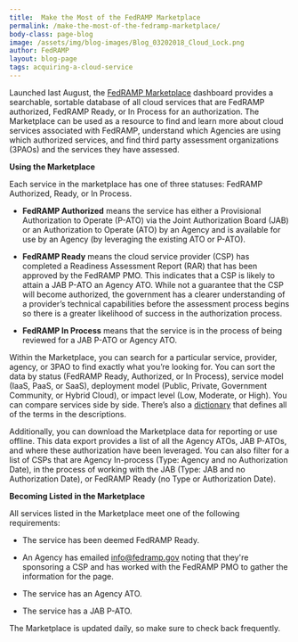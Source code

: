 ```yaml
---
title:  Make the Most of the FedRAMP Marketplace
permalink: /make-the-most-of-the-fedramp-marketplace/
body-class: page-blog
image: /assets/img/blog-images/Blog_03202018_Cloud_Lock.png
author: FedRAMP
layout: blog-page
tags: acquiring-a-cloud-service
---
```

Launched last August, the [FedRAMP Marketplace](https://marketplace.fedramp.gov/#/products?sort=productName) dashboard provides a searchable, sortable database of all cloud services that are FedRAMP authorized, FedRAMP Ready, or In Process for an authorization. The Marketplace can be used as a resource to find and learn more about cloud services associated with FedRAMP, understand which Agencies are using which authorized services, and find third party assessment organizations (3PAOs) and the services they have assessed.

**Using the Marketplace**

Each service in the marketplace has one of three statuses: FedRAMP Authorized, Ready, or In Process.

  * **FedRAMP Authorized** means the service has either a Provisional Authorization to Operate (P-ATO) via the Joint Authorization Board (JAB) or an Authorization to Operate (ATO) by an Agency and is available for use by an Agency (by leveraging the existing ATO or P-ATO).

  * **FedRAMP Ready** means the cloud service provider (CSP) has completed a Readiness Assessment Report (RAR) that has been approved by the FedRAMP PMO. This indicates that a CSP is likely to attain a JAB P-ATO an Agency ATO. While not a guarantee that the CSP will become authorized, the government has a clearer understanding of a provider’s technical capabilities before the assessment process begins so there is a greater likelihood of success in the authorization process.
  * **FedRAMP In Process** means that the service is in the process of being reviewed for a JAB P-ATO or Agency ATO.

Within the Marketplace, you can search for a particular service, provider, agency, or 3PAO to find exactly what you’re looking for. You can sort the data by status (FedRAMP Ready, Authorized, or In Process), service model (IaaS, PaaS, or SaaS), deployment model (Public, Private, Government Community, or Hybrid Cloud), or impact level (Low, Moderate, or High). You can compare services side by side. There’s also a [dictionary](https://marketplace.fedramp.gov/#/dictionary) that defines all of the terms in the descriptions.

Additionally, you can download the Marketplace data for reporting or use offline. This data export provides a list of all the Agency ATOs, JAB P-ATOs, and where these authorization have been leveraged. You can also filter for a list of CSPs that are Agency In-process (Type: Agency and no Authorization Date), in the process of working with the JAB (Type: JAB and no Authorization Date), or FedRAMP Ready (no Type or Authorization Date).

**Becoming Listed in the Marketplace**

All services listed in the Marketplace meet one of the following requirements:

* The service has been deemed FedRAMP Ready.

* An Agency has emailed info@fedramp.gov noting that they're sponsoring a CSP and has worked with the FedRAMP PMO to gather the information for the page.

* The service has an Agency ATO.

* The service has a JAB P-ATO.


The Marketplace is updated daily, so make sure to check back frequently.
